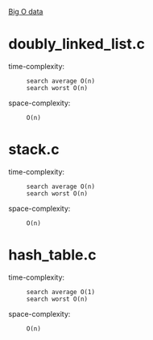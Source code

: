 [Big O data](https://www.bigocheatsheet.com/)

# doubly_linked_list.c

time-complexity:

         search average O(n)
         search worst O(n)
         
space-complexity:
         
         O(n)

# stack.c

time-complexity:

         search average O(n)
         search worst O(n)
         
space-complexity:
         
         O(n)

# hash_table.c

time-complexity:

         search average O(1)
         search worst O(n)
         
space-complexity:
         
         O(n)

